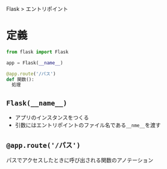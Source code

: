Flask > エントリポイント
# 定義
```python
from flask import Flask

app = Flask(__name__)

@app.route('/パス')
def 関数():
  処理
```

## ```Flask(__name__)```
- アプリのインスタンスをつくる
- 引数にはエントリポイントのファイル名である```__nme__```を渡す

## ```@app.route('/パス')```
パスでアクセスしたときに呼び出される関数のアノテーション
